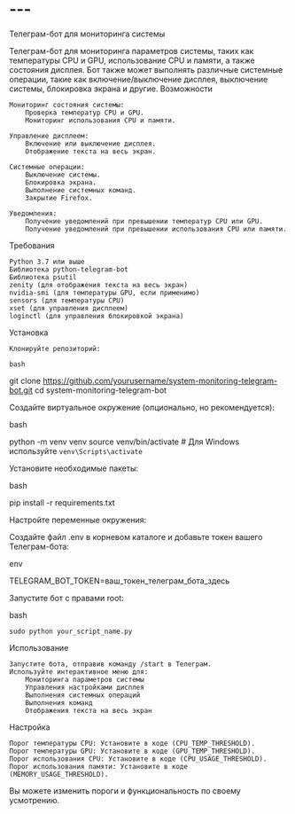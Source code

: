 # ---
Телеграм-бот для мониторинга системы

Телеграм-бот для мониторинга параметров системы, таких как температуры CPU и GPU, использование CPU и памяти, а также состояния дисплея. Бот также может выполнять различные системные операции, такие как включение/выключение дисплея, выключение системы, блокировка экрана и другие.
Возможности

    Мониторинг состояния системы:
        Проверка температур CPU и GPU.
        Мониторинг использования CPU и памяти.

    Управление дисплеем:
        Включение или выключение дисплея.
        Отображение текста на весь экран.

    Системные операции:
        Выключение системы.
        Блокировка экрана.
        Выполнение системных команд.
        Закрытие Firefox.

    Уведомления:
        Получение уведомлений при превышении температур CPU или GPU.
        Получение уведомлений при превышении использования CPU или памяти.

Требования

    Python 3.7 или выше
    Библиотека python-telegram-bot
    Библиотека psutil
    zenity (для отображения текста на весь экран)
    nvidia-smi (для температуры GPU, если применимо)
    sensors (для температуры CPU)
    xset (для управления дисплеем)
    loginctl (для управления блокировкой экрана)

Установка

    Клонируйте репозиторий:

    bash

git clone https://github.com/yourusername/system-monitoring-telegram-bot.git
cd system-monitoring-telegram-bot

Создайте виртуальное окружение (опционально, но рекомендуется):

bash

python -m venv venv
source venv/bin/activate  # Для Windows используйте `venv\Scripts\activate`

Установите необходимые пакеты:

bash

pip install -r requirements.txt

Настройте переменные окружения:

Создайте файл .env в корневом каталоге и добавьте токен вашего Телеграм-бота:

env

TELEGRAM_BOT_TOKEN=ваш_токен_телеграм_бота_здесь

Запустите бот с правами root:

bash

    sudo python your_script_name.py

Использование

    Запустите бота, отправив команду /start в Телеграм.
    Используйте интерактивное меню для:
        Мониторинга параметров системы
        Управления настройками дисплея
        Выполнения системных операций
        Выполнения команд
        Отображения текста на весь экран

Настройка

    Порог температуры CPU: Установите в коде (CPU_TEMP_THRESHOLD).
    Порог температуры GPU: Установите в коде (GPU_TEMP_THRESHOLD).
    Порог использования CPU: Установите в коде (CPU_USAGE_THRESHOLD).
    Порог использования памяти: Установите в коде (MEMORY_USAGE_THRESHOLD).

Вы можете изменить пороги и функциональность по своему усмотрению.
